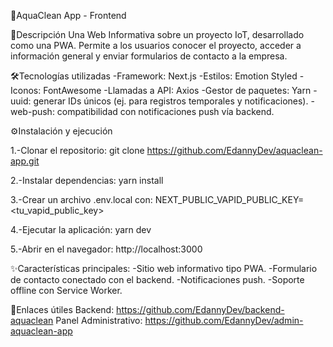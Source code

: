🚀AquaClean App - Frontend

📌Descripción
Una Web Informativa sobre un proyecto IoT, desarrollado como una PWA.
Permite a los usuarios conocer el proyecto, acceder a información general y enviar formularios de contacto a la empresa.

🛠️Tecnologías utilizadas
-Framework: Next.js
-Estilos: Emotion Styled
-Iconos: FontAwesome
-Llamadas a API: Axios
-Gestor de paquetes: Yarn
-uuid: generar IDs únicos (ej. para registros temporales y notificaciones).
-web-push: compatibilidad con notificaciones push vía backend.

⚙️Instalación y ejecución

1.-Clonar el repositorio:
git clone https://github.com/EdannyDev/aquaclean-app.git

2.-Instalar dependencias:
yarn install

3.-Crear un archivo .env.local con:
NEXT_PUBLIC_VAPID_PUBLIC_KEY=<tu_vapid_public_key>

4.-Ejecutar la aplicación:
yarn dev

5.-Abrir en el navegador:
http://localhost:3000

✨Características principales:
-Sitio web informativo tipo PWA.
-Formulario de contacto conectado con el backend.
-Notificaciones push.
-Soporte offline con Service Worker.

🔗Enlaces útiles
Backend: https://github.com/EdannyDev/backend-aquaclean
Panel Administrativo: https://github.com/EdannyDev/admin-aquaclean-app